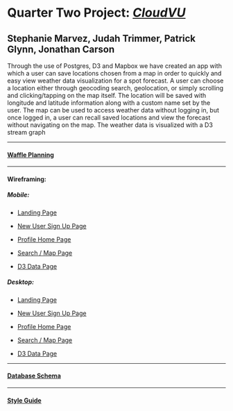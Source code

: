 # Quarter Two Project: [*CloudVU*](http://cloudvu.herokuapp.com/)
## Stephanie Marvez, Judah Trimmer, Patrick Glynn, Jonathan Carson

Through the use of Postgres, D3 and Mapbox we have created an app with which
a user can save locations chosen from a map in order to quickly and easy view
weather data visualization for a spot forecast. A user can choose a location
either through geocoding search, geolocation, or simply scrolling and
clicking/tapping on the map itself. The location will be saved with
longitude and latitude information along with a custom name set by the user.
The map can be used to access weather data without logging in, but once logged
in, a user can recall saved locations and view the forecast without navigating
on the map. The weather data is visualized with a D3 stream graph 

----
#### [Waffle Planning](https://waffle.io/Carsonjd/quarter-2-project)
----

#### Wireframing:

##### Mobile:

- [Landing Page](https://wireframe.cc/pro/pp/8c94e6601130480)

- [New User Sign Up Page](https://wireframe.cc/pro/pp/8c94e6601130480#oojm96n2)

- [Profile Home Page](https://wireframe.cc/pro/pp/db21c6bfa130481)

- [Search / Map Page](https://wireframe.cc/pro/pp/5bc32ed9e130486#1)

- [D3 Data Page](https://wireframe.cc/pro/pp/db21c6bfa130481#foipdara)


##### Desktop:

- [Landing Page](https://wireframe.cc/pro/pp/0089befa4130464)

- [New User Sign Up Page](https://wireframe.cc/pro/pp/0089befa4130464#ivgaiza3)

- [Profile Home Page](https://wireframe.cc/pro/pp/0089befa4130464#8wdekf93)

- [Search / Map Page](https://wireframe.cc/pro/pp/0089befa4130464#bpeq4c8t)

- [D3 Data Page](https://wireframe.cc/pro/pp/0089befa4130464#1)

----


#### [Database Schema](http://bit.ly/2j0Y6ml)
----
#### [Style Guide](https://viljamisdesign.com/styleguide/)
